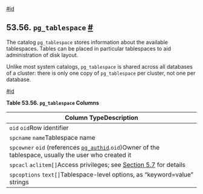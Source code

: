 [#id](#CATALOG-PG-TABLESPACE)

## 53.56. `pg_tablespace` [#](#CATALOG-PG-TABLESPACE)

The catalog `pg_tablespace` stores information about the available tablespaces. Tables can be placed in particular tablespaces to aid administration of disk layout.

Unlike most system catalogs, `pg_tablespace` is shared across all databases of a cluster: there is only one copy of `pg_tablespace` per cluster, not one per database.

[#id](#id-1.10.4.58.5)

**Table 53.56. `pg_tablespace` Columns**

| Column TypeDescription                                                                                                       |
| ---------------------------------------------------------------------------------------------------------------------------- |
| `oid` `oid`Row identifier                                                                                                    |
| `spcname` `name`Tablespace name                                                                                              |
| `spcowner` `oid` (references [`pg_authid`](catalog-pg-authid).`oid`)Owner of the tablespace, usually the user who created it |
| `spcacl` `aclitem[]`Access privileges; see [Section 5.7](ddl-priv) for details                                               |
| `spcoptions` `text[]`Tablespace-level options, as “keyword=value” strings                                                    |
